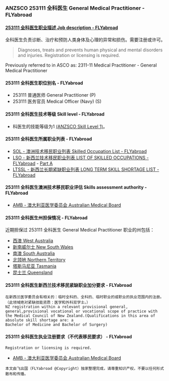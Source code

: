 ### ANZSCO 253111 全科医生 General Medical Practitioner - FLYabroad ###

####  [253111 全科医生职业描述 Job description - FLYabroad](http://www.flyabroadvisa.com/anzsco/2531.html#253111)

全科医生负责诊断、治疗和预防人类身体及心理的异常和损伤。需要注册或许可。

> Diagnoses, treats and prevents human physical and mental disorders and injuries. Registration or licensing is required.

Previously referred to in ASCO as:
2311-11 Medical Practitioner - General Medical Practitioner

#### 253111 全科医生职位别名 - FLYabroad
 
- 253111 普通医师 General Practitioner (P)
- 253111 医务官员 Medical Officer (Navy) (S)

#### 253111 全科医生技术等级 Skill level - FLYabroad

- 科医生的技能等级为1 [(ANZSCO Skill Level 1)](http://www.flyabroadvisa.com/anzsco/)。

#### 253111 全科医生所属职业列表 - FLYabroad

- [SOL - 澳洲技术移民职业列表 Skilled Occupation List - FLYabroad](http://www.flyabroadvisa.com/sol/)
- [LSO - 新西兰技术移民职业列表 LIST OF SKILLED OCCUPATIONS - FLYabroad](http://nz.flyabroadvisa.com/lso/) - [Part A](parta)
- [LTSSL - 新西兰长期紧缺职业列表 LONG TERM SKILL SHORTAGE LIST - FLYabroad](http://nz.flyabroadvisa.com/work-residence/ltssl.html)

#### 253111 全科医生澳洲技术移民职业评估 Skills assessment authority - FLYabroad

- [AMB - 澳大利亚医学委员会 Australian Medical Board](http://www.medicalboard.gov.au/)

#### 253111 全科医生州担保情况 - FLYabroad

近期担保过 253111 全科医生 General Medical Practitioner 职业的州包括：

- [西澳 West Australia](http://www.flyabroadvisa.com/zdb/wa.html)
- [新南威尔士 New South Wales](http://www.flyabroadvisa.com/zdb/nsw.html)
- [南澳 South Australia](http://www.flyabroadvisa.com/zdb/sa.html)
- [北领地 Northern Territory](http://www.flyabroadvisa.com/zdb/nt.html)
- [塔斯马尼亚 Tasmania](http://www.flyabroadvisa.com/zdb/tas.html)
- [昆士兰 Queensland](http://www.flyabroadvisa.com/zdb/qld.html)

#### 253111 全科医生新西兰技术移民紧缺职业加分要求 - FLYabroad

    在新西兰医学委员会有相关的：临时全科的、全科的、临时职业的或职业的执业范围内的注册。（此领域绝对紧缺技能资质：医学和外科双学士。）
    NZ registration within a relevant provisional general, general,provisional vocational or vocational scope of practice with the Medical Council of New Zealand.(Qualifications in this area of absolute skill shortage are: a 
    Bachelor of Medicine and Bachelor of Surgery)

#### 253111 全科医生执业注册要求（不代表移民要求） - FLYabroad

    Registration or licensing is required.

- [AMB - 澳大利亚医学委员会 Australian Medical Board](http://www.medicalboard.gov.au/)

`本文由飞出国（FLYabroad @Copyright）独家整理完成，请尊重知识产权，不要以任何形式散布和传播。`